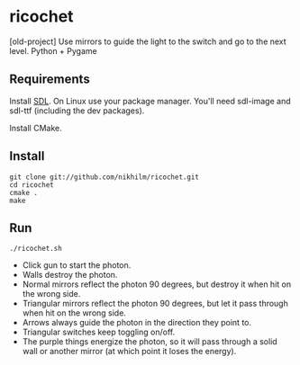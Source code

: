 ricochet
========

[old-project] Use mirrors to guide the light to the switch and go to the next level. Python + Pygame

Requirements
------------

Install [SDL](http://libsdl.org). On Linux use your package manager. You'll need sdl-image and sdl-ttf (including the dev packages).

Install CMake.

Install
-------

    git clone git://github.com/nikhilm/ricochet.git
    cd ricochet
    cmake .
    make
    
Run
---

    ./ricochet.sh
    
    
- Click gun to start the photon.
- Walls destroy the photon.
- Normal mirrors reflect the photon 90 degrees, but destroy it when hit on the wrong side.
- Triangular mirrors reflect the photon 90 degrees, but let it pass through when hit on the wrong side.
- Arrows always guide the photon in the direction they point to.
- Triangular switches keep toggling on/off.
- The purple things energize the photon, so it will pass through a solid wall or another mirror (at which point it loses the energy).
